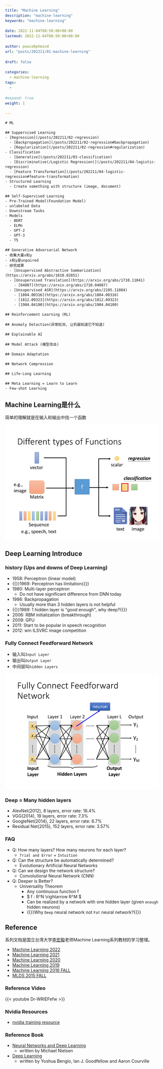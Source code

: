 ```yaml
---
title: "Machine Learning"
description: "machine-learning"
keywords: "machine-learning"

date: 2022-11-04T08:50:08+08:00
lastmod: 2022-11-04T08:50:08+08:00

author: peace0phmind
url: "posts/202211/01-machine-learning"

draft: false

categories:
  - machine-learning
tags:
  - 

#expand: true
weight: 1

---
```


```markmap
# ML

## Suppervised Learning
- [Regression](/posts/202211/02-regression)
  - [Backpropagation](/posts/202211/02-regression#backpropagation)
  - [Regularization](/posts/202211/02-regression#regularization)
- Classification
  - [Generative](/posts/202211/03-classification)
  - [Discriminative(/Logistic Regression)](/posts/202211/04-logistic-regression)
  - [Feature Transformation](/posts/202211/04-logistic-regression#feature-transformation)
- Structured Learning
  - Create something with structure (image, document)

## Self-Supervised Learning
- Pre-Trained Model(Foundation Model)
- unlabeled Data
- Downstream Tasks
- Models
  - BERT
  - ELMo
  - GPT-2
  - GPT-3
  - T5

## Generative Adversarial Network
- 收集大量x和y
- x和y是unpaired
- 研究成果
  - [Unsupervised Abstractive Summarization](https://arxiv.org/abs/1810.02851)
  - [Unsupervised Translation](https://arxiv.org/abs/1710.11041)
    - [04087](https://arxiv.org/abs/1710.04087)
  - [Unsupervised ASR](https://arxiv.org/abs/2105.11084)
    - [1804.00316](https://arxiv.org/abs/1804.00316)
    - [1812.09323](https://arxiv.org/abs/1812.09323)
    - [1904.04100](https://arxiv.org/abs/1904.04100)

## Reinforcement Learning (RL)

## Anomaly Detaction(异常检测, 让机器知道它不知道)

## Explainable AI

## Model Attack (模型攻击)

## Domain Adaptation

## Network Compression

## Life-Long Learning

## Meta Learning = Learn to Learn
- Few-shot Learning

```

## Machine Learning是什么

简单的理解就是在输入和输出中找一个函数

![Different types of Functions](/images/202211/01-machine-learning/01.007.jpg "Different types of Functions")

## Deep Learning Introduce

### history (Ups and downs of Deep Learning)
- 1958: Perceptron (linear model)
- {{<color>}}1969: Perceptron has limitation{{</color>}}
- 1980: Multi-layer perceptron
  - Do not have significant difference from DNN today
- 1986: Backpropagation
  - Usually more than 3 hidden layers is not helpful
- {{<color>}}1989: 1 hidden layer is "good enough", why deep?{{</color>}}
- 2006: RBM initialization (breakthrough)
- 2009: GPU
- 2011: Start to be popular in speech recognition
- 2012: win ILSVRC image competition

### Fully Connect Feedforward Network
- 输入叫`Input Layer`
- 输出叫`Output Layer`
- 中间层叫`hidden Layers`

![Fully Connect Feedforward Network](/images/202211/01-machine-learning/06.009.jpg "Fully Connect Feedforward Network")

### Deep = Many hidden layers
- AlexNet(2012), 8 layers, error rate: 16.4%
- VGG(2014), 19 layers, error rate: 7.3%
- GoogleNet(2014), 22 layers, error rate: 6.7%
- Residual Net(2015), 152 layers, error rate: 3.57%

### FAQ
- Q: How many layers? How many neurons for each layer?
  - `Trial and Error` + `Intuition`
- Q: Can the structure be automatically determined?
  - Evolutionary Artificial Neural Networks
- Q: Can we design the network structure?
  - Convolutional Neural Network (CNN)
- Q: Deeper is Better?
  - Universality Theorem
    - Any continuous function f
    - $ f : R^N \rightarrow R^M $
    - Can be realized by a network with one hidden layer (given `enough` hidden neurons)
    - {{<color>}}Why `Deep` neural network not `Fat` neural network?{{</color>}}


## Reference
系列文档是国立台湾大学[李宏毅](https://speech.ee.ntu.edu.tw/~hylee/index.php)老师Machine Learning系列教材的学习整理。

- [Machine Learning 2022](https://speech.ee.ntu.edu.tw/~hylee/ml/2022-spring.php)
- [Machine Learning 2021](https://speech.ee.ntu.edu.tw/~hylee/ml/2021-spring.php)
- [Machine Learning 2020](https://speech.ee.ntu.edu.tw/~hylee/ml/2020-spring.php)
- [Machine Learning 2019](https://speech.ee.ntu.edu.tw/~hylee/ml/2019-spring.php)
- [Machine Learning 2016 FALL](https://speech.ee.ntu.edu.tw/~hylee/ml/2016-fall.php)
- [MLDS 2015 FALL](https://speech.ee.ntu.edu.tw/~hylee/mlds/2015-fall.php)

### Reference Video

{{< youtube Dr-WRlEFefw >}}

### Nvidia Resources
- [nvidia training resource](https://www.nvidia.com/en-us/training/resources/)


### Reference Book
- [Neural Networks and Deep Learning](http://neuralnetworksanddeeplearning.com/)
  - written by Michael Nielsen
- [Deep Learning](https://www.deeplearningbook.org/)
  - written by Yoshua Bengio, Ian J. Goodfellow and Aaron Courville
